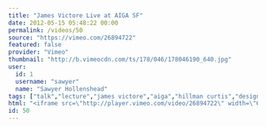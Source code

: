 ```yaml
---
title: "James Victore Live at AIGA SF"
date: 2012-05-15 05:48:22 00:00
permalink: /videos/50
source: "https://vimeo.com/26894722"
featured: false
provider: "Vimeo"
thumbnail: "http://b.vimeocdn.com/ts/178/046/178046190_640.jpg"
user:
  id: 1
  username: "sawyer"
  name: "Sawyer Hollenshead"
tags: ["talk","lecture","james victore","aiga","hillman curtis","design"]
html: "<iframe src=\"http://player.vimeo.com/video/26894722\" width=\"640\" height=\"360\" frameborder=\"0\" webkitAllowFullScreen mozallowfullscreen allowFullScreen></iframe>"
id: 50
---
```


